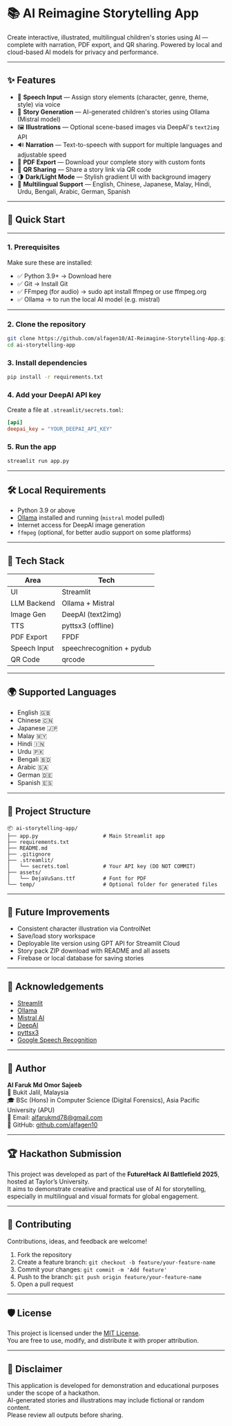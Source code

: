 # 📚 AI Reimagine Storytelling App

Create interactive, illustrated, multilingual children's stories using AI — complete with narration, PDF export, and QR sharing. Powered by local and cloud-based AI models for privacy and performance.

---

## ✨ Features

- 🎤 **Speech Input** — Assign story elements (character, genre, theme, style) via voice
- 📖 **Story Generation** — AI-generated children's stories using Ollama (Mistral model)
- 🖼️ **Illustrations** — Optional scene-based images via DeepAI's `text2img` API
- 🔊 **Narration** — Text-to-speech with support for multiple languages and adjustable speed
- 📄 **PDF Export** — Download your complete story with custom fonts
- 📲 **QR Sharing** — Share a story link via QR code
- 🌗 **Dark/Light Mode** — Stylish gradient UI with background imagery
- 💬 **Multilingual Support** — English, Chinese, Japanese, Malay, Hindi, Urdu, Bengali, Arabic, German, Spanish

---

## 🚀 Quick Start

---

### 1. Prerequisites
Make sure these are installed:

- ✅ Python 3.9+ → Download here
- ✅ Git → Install Git
- ✅ FFmpeg (for audio) → sudo apt install ffmpeg or use ffmpeg.org
- ✅ Ollama → to run the local AI model (e.g. mistral)

---

### 2. Clone the repository

```bash
git clone https://github.com/alfagen10/AI-Reimagine-Storytelling-App.git
cd ai-storytelling-app
```

### 3. Install dependencies

```bash
pip install -r requirements.txt
```

### 4. Add your DeepAI API key

Create a file at `.streamlit/secrets.toml`:

```toml
[api]
deepai_key = "YOUR_DEEPAI_API_KEY"
```

### 5. Run the app

```bash
streamlit run app.py
```

---

## 🛠️ Local Requirements

- Python 3.9 or above
- [Ollama](https://ollama.com) installed and running (`mistral` model pulled)
- Internet access for DeepAI image generation
- `ffmpeg` (optional, for better audio support on some platforms)

---

## 🧠 Tech Stack

| Area           | Tech                  |
|----------------|-----------------------|
| UI             | Streamlit             |
| LLM Backend    | Ollama + Mistral      |
| Image Gen      | DeepAI (text2img)     |
| TTS            | pyttsx3 (offline)     |
| PDF Export     | FPDF                  |
| Speech Input   | speechrecognition + pydub |
| QR Code        | qrcode                |

---

## 🌍 Supported Languages

- English 🇬🇧
- Chinese 🇨🇳
- Japanese 🇯🇵
- Malay 🇲🇾
- Hindi 🇮🇳
- Urdu 🇵🇰
- Bengali 🇧🇩
- Arabic 🇸🇦
- German 🇩🇪
- Spanish 🇪🇸

---

## 📁 Project Structure

```
📦 ai-storytelling-app/
├── app.py                     # Main Streamlit app
├── requirements.txt
├── README.md
├── .gitignore
├── .streamlit/
│   └── secrets.toml           # Your API key (DO NOT COMMIT)
├── assets/
│   └── DejaVuSans.ttf         # Font for PDF
└── temp/                      # Optional folder for generated files
```

---

## 🧩 Future Improvements

- Consistent character illustration via ControlNet
- Save/load story workspace
- Deployable lite version using GPT API for Streamlit Cloud
- Story pack ZIP download with README and all assets
- Firebase or local database for saving stories

---

## 🤝 Acknowledgements

- [Streamlit](https://streamlit.io/)
- [Ollama](https://ollama.com/)
- [Mistral AI](https://mistral.ai/)
- [DeepAI](https://deepai.org/)
- [pyttsx3](https://pyttsx3.readthedocs.io/)
- [Google Speech Recognition](https://pypi.org/project/SpeechRecognition/)

---


## 👤 Author

**Al Faruk Md Omor Sajeeb**  
📍 Bukit Jalil, Malaysia  
🎓 BSc (Hons) in Computer Science (Digital Forensics), Asia Pacific University (APU)  
📧 Email: alfarukmd78@gmail.com  
🔗 GitHub: [github.com/alfagen10](https://github.com/alfagen10)

---

## 🏆 Hackathon Submission

This project was developed as part of the **FutureHack AI Battlefield 2025**, hosted at Taylor’s University.  
It aims to demonstrate creative and practical use of AI for storytelling, especially in multilingual and visual formats for global engagement.

---

## 🤝 Contributing

Contributions, ideas, and feedback are welcome!

1. Fork the repository  
2. Create a feature branch: `git checkout -b feature/your-feature-name`  
3. Commit your changes: `git commit -m 'Add feature'`  
4. Push to the branch: `git push origin feature/your-feature-name`  
5. Open a pull request

---

## 🛡 License

This project is licensed under the [MIT License](LICENSE).  
You are free to use, modify, and distribute it with proper attribution.

---

## 📌 Disclaimer

This application is developed for demonstration and educational purposes under the scope of a hackathon.  
AI-generated stories and illustrations may include fictional or random content.  
Please review all outputs before sharing.

